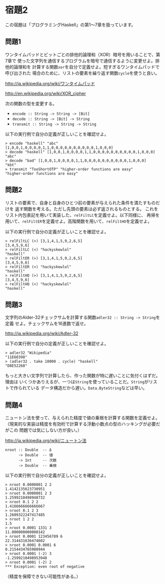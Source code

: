 宿題2
=====

この宿題は「プログラミングHaskell」の第1～7章を扱っています。

問題1
-----

ワンタイムパッドとビットごとの排他的論理和（XOR）暗号を用いることで、第7章で
使った文字列を通信するプログラムを暗号で通信するように変更せよ。排他的論理和を
計算する関数`xor`を自分で定義せよ。短すぎるワンタイムパッドで呼び出された
場合のために、リストの要素を繰り返す関数`cycle`を使うと良い。

http://ja.wikipedia.org/wiki/ワンタイムパッド

http://en.wikipedia.org/wiki/XOR_cipher

次の関数の型を変更する。

* `encode :: String -> String -> [Bit]`
* `decode :: String -> [Bit] -> String`
* `transmit :: String -> String -> String`

以下の実行例で自分の定義が正しいことを確認せよ。

    > encode "haskell" "abc"
    [1,0,0,1,0,0,0,0,1,1,0,0,0,0,0,0,0,0,0,0,1,0,0,0]
    > decode "haskell" [1,0,0,1,0,0,0,0,1,1,0,0,0,0,0,0,0,0,0,0,1,0,0,0]
    "abc"
    > decode "bad" [1,0,0,1,0,0,0,0,1,1,0,0,0,0,0,0,0,0,0,0,1,0,0,0]
    "kbt"
    > transmit "TooShortOTP" "higher-order functions are easy"
    "higher-order functions are easy"

問題2
-----

リストの要素で、自身と自身のひとつ前の要素が与えられた条件を満たすものだけを
返す関数を考える。ただし先頭の要素は必ず返されるものとする。
これをリスト内包表記を用いて実装した、`relFiltLC`を定義せよ。以下同様に、
再帰を用いて、`relFiltER`を定義せよ。高階関数を用いて、`relFiltHO`を定義せよ。

以下の実行例で自分の定義が正しいことを確認せよ。

    > relFiltLC (>) [3,1,4,1,5,9,2,6,5]
    [3,4,5,9,6]
    > relFiltLC (<) "hackyskewlol"
    "haskell"
    > relFiltER (>) [3,1,4,1,5,9,2,6,5]
    [3,4,5,9,6]
    > relFiltER (<) "hackyskewlol"
    "haskell"
    > relFiltHO (>) [3,1,4,1,5,9,2,6,5]
    [3,4,5,9,6]
    > relFiltHO (<) "hackyskewlol"
    "haskell"

問題3
-----

文字列のAlder-32チェックサムを計算する関数`adler32 :: String -> String`を定義
せよ。チェックサムを16進数で返せ。

http://ja.wikipedia.org/wiki/Adler-32

以下の実行例で自分の定義が正しいことを確認せよ。

    > adler32 "Wikipedia"
    "11E60398"
    > (adler32 . take 10000 . cycle) "haskell"
    "D8E52268"

もっと大きい文字列で計算したら、作った関数が特に遅いことに気付くはずだ。理由は
いくつかありえるが、一つは`String`を使っていることだ。`String`がリストで作られている
データ構造だから遅い。`Data.ByteString`などは早い。

問題4
-----

ニュートン法を使って、与えられた精度で値の乗根を計算する関数を定義せよ。
（現実的な実装は精度を有効桁で計算する浮動小数点の型のハッキングが必要だがこの
問題では気にしない方が良い。）

http://ja.wikipedia.org/wiki/ニュートン法

    nroot :: Double  -- Δ
          -> Double  -- 値
          -> Int     -- 次数
          -> Double  -- 乗根

以下の実行例で自分の定義が正しいことを確認せよ。

    > nroot 0.0000001 2 2
    1.4142135623730951
    > nroot 0.0000001 2 3
    1.2599210498948732
    > nroot 0.1 2 2
    1.4166666666666667
    > nroot 0.1 2 3
    1.2609322247417485
    > nroot 1 2 2
    1.5
    > nroot 0.0001 1331 3
    11.000000000000142
    > nroot 0.0001 123456789 6
    22.314431636474602
    > nroot 0.0001 0.0001 6
    0.2154434765980944
    > nroot 0.0001 (-2) 3
    -1.2599210498953948
    > nroot 0.0001 (-2) 2
    *** Exception: even root of negative

（精度を保障できない可能性がある。）

